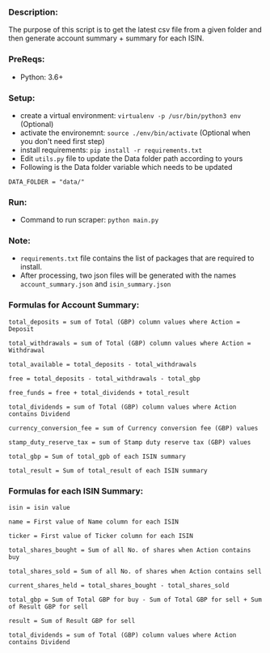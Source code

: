### Description:
The purpose of this script is to get the latest csv file from a given folder and then generate
account summary + summary for each ISIN.

### PreReqs:
* Python: 3.6+

### Setup:
* create a virtual environment: `virtualenv -p /usr/bin/python3 env` (Optional)
* activate the environemnt: `source ./env/bin/activate` (Optional when you don't need first step)
* install requirements: `pip install -r requirements.txt`
* Edit `utils.py` file to update the Data folder path according to yours
* Following is the Data folder variable which needs to be updated
```
DATA_FOLDER = "data/"
```

### Run:
* Command to run scraper: `python main.py`

### Note:
*  `requirements.txt` file contains the list of packages that are required to install.
* After processing, two json files will be generated with the names `account_summary.json` and `isin_summary.json`


### Formulas for Account Summary:
```
total_deposits = sum of Total (GBP) column values where Action = Deposit

total_withdrawals = sum of Total (GBP) column values where Action = Withdrawal

total_available = total_deposits - total_withdrawals

free = total_deposits - total_withdrawals - total_gbp

free_funds = free + total_dividends + total_result

total_dividends = sum of Total (GBP) column values where Action contains Dividend

currency_conversion_fee = sum of Currency conversion fee (GBP) values

stamp_duty_reserve_tax = sum of Stamp duty reserve tax (GBP) values

total_gbp = Sum of total_gpb of each ISIN summary

total_result = Sum of total_result of each ISIN summary

```

### Formulas for each ISIN Summary:
```
isin = isin value

name = First value of Name column for each ISIN

ticker = First value of Ticker column for each ISIN

total_shares_bought = Sum of all No. of shares when Action contains buy 

total_shares_sold = Sum of all No. of shares when Action contains sell 

current_shares_held = total_shares_bought - total_shares_sold

total_gbp = Sum of Total GBP for buy - Sum of Total GBP for sell + Sum of Result GBP for sell

result = Sum of Result GBP for sell

total_dividends = sum of Total (GBP) column values where Action contains Dividend

```